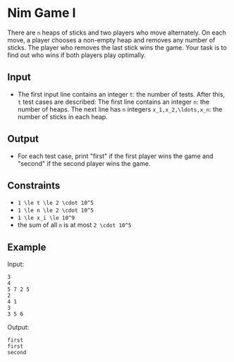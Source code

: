 # Nim Game I 

There are ```n``` heaps of sticks and two players who move alternately. On each move, a player chooses a non-empty heap and removes any number of sticks. The player who removes the last stick wins the game.
Your task is to find out who wins if both players play optimally.
## Input
- The first input line contains an integer ```t```: the number of tests. After this, ```t``` test cases are described:
The first line contains an integer ```n```: the number of heaps.
The next line has ```n``` integers ```x_1,x_2,\ldots,x_n```: the number of sticks in each heap.
## Output
- For each test case, print "first" if the first player wins the game and "second" if the second player wins the game.
## Constraints

- ```1 \le t \le 2 \cdot 10^5```
- ```1 \le n \le 2 \cdot 10^5```
- ```1 \le x_i \le 10^9```
- the sum of all ```n``` is at most ```2 \cdot 10^5```

## Example
Input:
```
3
4
5 7 2 5
2
4 1
3
3 5 6
```

Output:
```
first
first
second
```
